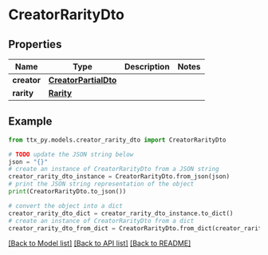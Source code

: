 # CreatorRarityDto


## Properties

Name | Type | Description | Notes
------------ | ------------- | ------------- | -------------
**creator** | [**CreatorPartialDto**](CreatorPartialDto.md) |  | 
**rarity** | [**Rarity**](Rarity.md) |  | 

## Example

```python
from ttx_py.models.creator_rarity_dto import CreatorRarityDto

# TODO update the JSON string below
json = "{}"
# create an instance of CreatorRarityDto from a JSON string
creator_rarity_dto_instance = CreatorRarityDto.from_json(json)
# print the JSON string representation of the object
print(CreatorRarityDto.to_json())

# convert the object into a dict
creator_rarity_dto_dict = creator_rarity_dto_instance.to_dict()
# create an instance of CreatorRarityDto from a dict
creator_rarity_dto_from_dict = CreatorRarityDto.from_dict(creator_rarity_dto_dict)
```
[[Back to Model list]](../README.md#documentation-for-models) [[Back to API list]](../README.md#documentation-for-api-endpoints) [[Back to README]](../README.md)


